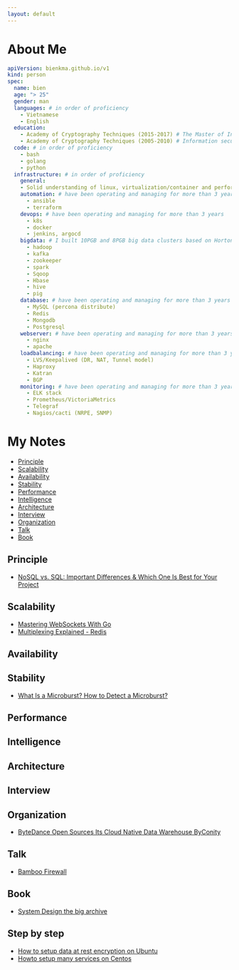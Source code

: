 ```yaml
---
layout: default
---
```

# About Me 
```yaml
apiVersion: bienkma.github.io/v1
kind: person
spec:
  name: bien
  age: "> 25"
  gender: man
  languages: # in order of proficiency
    - Vietnamese
    - English
  education:
    - Academy of Cryptography Techniques (2015-2017) # The Master of Information security 
    - Academy of Cryptography Techniques (2005-2010) # Information security engineer
  code: # in order of proficiency
    - bash
    - golang
    - python
  infrastructure: # in order of proficiency
    general:
    - Solid understanding of linux, virtualization/container and performance, security, and scalability.
    automation: # have been operating and managing for more than 3 years
      - ansible
      - terraform
    devops: # have been operating and managing for more than 3 years
      - k8s
      - docker
      - jenkins, argocd
    bigdata: # I built 10PGB and 8PGB big data clusters based on Hortonworks and Cloudera platform at on-premise
      - hadoop
      - kafka
      - zookeeper
      - spark
      - Sqoop
      - Hbase
      - hive
      - pig
    database: # have been operating and managing for more than 3 years
      - MySQL (percona distribute)
      - Redis
      - Mongodb
      - Postgresql
    webserver: # have been operating and managing for more than 3 years
      - nginx
      - apache
    loadbalancing: # have been operating and managing for more than 3 years
      - LVS/Keepalived (DR, NAT, Tunnel model)
      - Haproxy
      - Katran
      - BGP
    monitoring: # have been operating and managing for more than 3 years
      - ELK stack
      - Prometheus/VictoriaMetrics
      - Telegraf
      - Nagios/cacti (NRPE, SNMP)
```
# My Notes 
- [Principle](#principle)
- [Scalability](#scalability)
- [Availability](#availability)
- [Stability](#stability)
- [Performance](#performance)
- [Intelligence](#intelligence)
- [Architecture](#architecture)
- [Interview](#interview)
- [Organization](#organization)
- [Talk](#talk)
- [Book](#book)

## Principle
* [NoSQL vs. SQL: Important Differences & Which One Is Best for Your Project](https://www.upwork.com/resources/nosql-vs-sql)
## Scalability
* [Mastering WebSockets With Go](https://programmingpercy.tech/blog/mastering-websockets-with-go/)
* [Multiplexing Explained - Redis](https://redis.com/blog/multiplexing-explained/)
## Availability
## Stability
* [What Is a Microburst? How to Detect a Microburst?](https://support.huawei.com/enterprise/en/doc/EDOC1100086962)
## Performance
## Intelligence
## Architecture
## Interview
## Organization
* [ByteDance Open Sources Its Cloud Native Data Warehouse ByConity](https://byconity.github.io/blog/2023-05-24-byconity-announcement-opensources-its-cloudnative-data-warehouse)
## Talk
* [Bamboo Firewall ](mysharing/bamboofirewall/bamboo_firewall.md)
## Book
* [System Design the big archive](https://blog.bytebytego.com/api/v1/file/d60fa09a-c4b5-4e31-9dbd-5d049c6c8f49.pdf)
## Step by step
* [How to setup data at rest encryption on Ubuntu](mysharing/database/data-at-rest.md)
* [Howto setup many services on Centos](https://www.server-world.info/en/note)
